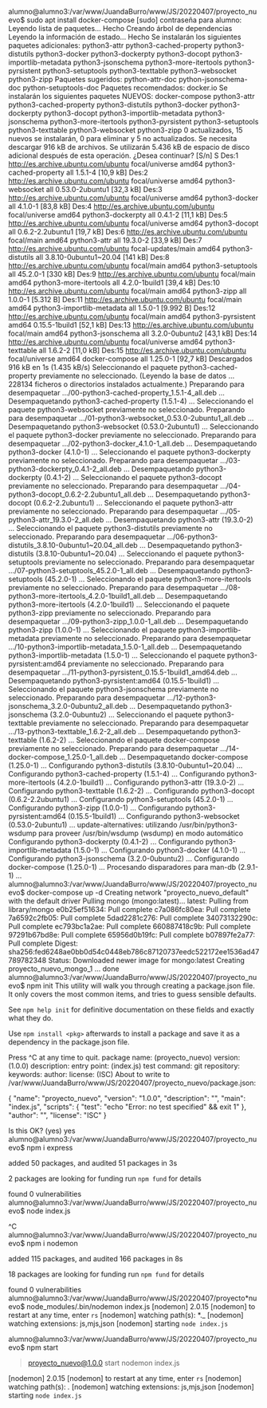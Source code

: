 alumno@alumno3:/var/www/JuandaBurro/www/JS/20220407/proyecto_nuevo$ sudo apt install docker-compose
[sudo] contraseña para alumno:
Leyendo lista de paquetes... Hecho
Creando árbol de dependencias  
Leyendo la información de estado... Hecho
Se instalarán los siguientes paquetes adicionales:
python3-attr python3-cached-property python3-distutils python3-docker python3-dockerpty python3-docopt python3-importlib-metadata python3-jsonschema
python3-more-itertools python3-pyrsistent python3-setuptools python3-texttable python3-websocket python3-zipp
Paquetes sugeridos:
python-attr-doc python-jsonschema-doc python-setuptools-doc
Paquetes recomendados:
docker.io
Se instalarán los siguientes paquetes NUEVOS:
docker-compose python3-attr python3-cached-property python3-distutils python3-docker python3-dockerpty python3-docopt python3-importlib-metadata python3-jsonschema
python3-more-itertools python3-pyrsistent python3-setuptools python3-texttable python3-websocket python3-zipp
0 actualizados, 15 nuevos se instalarán, 0 para eliminar y 5 no actualizados.
Se necesita descargar 916 kB de archivos.
Se utilizarán 5.436 kB de espacio de disco adicional después de esta operación.
¿Desea continuar? [S/n] S
Des:1 http://es.archive.ubuntu.com/ubuntu focal/universe amd64 python3-cached-property all 1.5.1-4 [10,9 kB]
Des:2 http://es.archive.ubuntu.com/ubuntu focal/universe amd64 python3-websocket all 0.53.0-2ubuntu1 [32,3 kB]
Des:3 http://es.archive.ubuntu.com/ubuntu focal/universe amd64 python3-docker all 4.1.0-1 [83,8 kB]
Des:4 http://es.archive.ubuntu.com/ubuntu focal/universe amd64 python3-dockerpty all 0.4.1-2 [11,1 kB]
Des:5 http://es.archive.ubuntu.com/ubuntu focal/universe amd64 python3-docopt all 0.6.2-2.2ubuntu1 [19,7 kB]
Des:6 http://es.archive.ubuntu.com/ubuntu focal/main amd64 python3-attr all 19.3.0-2 [33,9 kB]
Des:7 http://es.archive.ubuntu.com/ubuntu focal-updates/main amd64 python3-distutils all 3.8.10-0ubuntu1~20.04 [141 kB]
Des:8 http://es.archive.ubuntu.com/ubuntu focal/main amd64 python3-setuptools all 45.2.0-1 [330 kB]
Des:9 http://es.archive.ubuntu.com/ubuntu focal/main amd64 python3-more-itertools all 4.2.0-1build1 [39,4 kB]
Des:10 http://es.archive.ubuntu.com/ubuntu focal/main amd64 python3-zipp all 1.0.0-1 [5.312 B]
Des:11 http://es.archive.ubuntu.com/ubuntu focal/main amd64 python3-importlib-metadata all 1.5.0-1 [9.992 B]
Des:12 http://es.archive.ubuntu.com/ubuntu focal/main amd64 python3-pyrsistent amd64 0.15.5-1build1 [52,1 kB]
Des:13 http://es.archive.ubuntu.com/ubuntu focal/main amd64 python3-jsonschema all 3.2.0-0ubuntu2 [43,1 kB]
Des:14 http://es.archive.ubuntu.com/ubuntu focal/universe amd64 python3-texttable all 1.6.2-2 [11,0 kB]
Des:15 http://es.archive.ubuntu.com/ubuntu focal/universe amd64 docker-compose all 1.25.0-1 [92,7 kB]
Descargados 916 kB en 1s (1.435 kB/s)
Seleccionando el paquete python3-cached-property previamente no seleccionado.
(Leyendo la base de datos ... 228134 ficheros o directorios instalados actualmente.)
Preparando para desempaquetar .../00-python3-cached-property_1.5.1-4_all.deb ...
Desempaquetando python3-cached-property (1.5.1-4) ...
Seleccionando el paquete python3-websocket previamente no seleccionado.
Preparando para desempaquetar .../01-python3-websocket_0.53.0-2ubuntu1_all.deb ...
Desempaquetando python3-websocket (0.53.0-2ubuntu1) ...
Seleccionando el paquete python3-docker previamente no seleccionado.
Preparando para desempaquetar .../02-python3-docker_4.1.0-1_all.deb ...
Desempaquetando python3-docker (4.1.0-1) ...
Seleccionando el paquete python3-dockerpty previamente no seleccionado.
Preparando para desempaquetar .../03-python3-dockerpty_0.4.1-2_all.deb ...
Desempaquetando python3-dockerpty (0.4.1-2) ...
Seleccionando el paquete python3-docopt previamente no seleccionado.
Preparando para desempaquetar .../04-python3-docopt_0.6.2-2.2ubuntu1_all.deb ...
Desempaquetando python3-docopt (0.6.2-2.2ubuntu1) ...
Seleccionando el paquete python3-attr previamente no seleccionado.
Preparando para desempaquetar .../05-python3-attr_19.3.0-2_all.deb ...
Desempaquetando python3-attr (19.3.0-2) ...
Seleccionando el paquete python3-distutils previamente no seleccionado.
Preparando para desempaquetar .../06-python3-distutils_3.8.10-0ubuntu1~20.04_all.deb ...
Desempaquetando python3-distutils (3.8.10-0ubuntu1~20.04) ...
Seleccionando el paquete python3-setuptools previamente no seleccionado.
Preparando para desempaquetar .../07-python3-setuptools_45.2.0-1_all.deb ...
Desempaquetando python3-setuptools (45.2.0-1) ...
Seleccionando el paquete python3-more-itertools previamente no seleccionado.
Preparando para desempaquetar .../08-python3-more-itertools_4.2.0-1build1_all.deb ...
Desempaquetando python3-more-itertools (4.2.0-1build1) ...
Seleccionando el paquete python3-zipp previamente no seleccionado.
Preparando para desempaquetar .../09-python3-zipp_1.0.0-1_all.deb ...
Desempaquetando python3-zipp (1.0.0-1) ...
Seleccionando el paquete python3-importlib-metadata previamente no seleccionado.
Preparando para desempaquetar .../10-python3-importlib-metadata_1.5.0-1_all.deb ...
Desempaquetando python3-importlib-metadata (1.5.0-1) ...
Seleccionando el paquete python3-pyrsistent:amd64 previamente no seleccionado.
Preparando para desempaquetar .../11-python3-pyrsistent_0.15.5-1build1_amd64.deb ...
Desempaquetando python3-pyrsistent:amd64 (0.15.5-1build1) ...
Seleccionando el paquete python3-jsonschema previamente no seleccionado.
Preparando para desempaquetar .../12-python3-jsonschema_3.2.0-0ubuntu2_all.deb ...
Desempaquetando python3-jsonschema (3.2.0-0ubuntu2) ...
Seleccionando el paquete python3-texttable previamente no seleccionado.
Preparando para desempaquetar .../13-python3-texttable_1.6.2-2_all.deb ...
Desempaquetando python3-texttable (1.6.2-2) ...
Seleccionando el paquete docker-compose previamente no seleccionado.
Preparando para desempaquetar .../14-docker-compose_1.25.0-1_all.deb ...
Desempaquetando docker-compose (1.25.0-1) ...
Configurando python3-distutils (3.8.10-0ubuntu1~20.04) ...
Configurando python3-cached-property (1.5.1-4) ...
Configurando python3-more-itertools (4.2.0-1build1) ...
Configurando python3-attr (19.3.0-2) ...
Configurando python3-texttable (1.6.2-2) ...
Configurando python3-docopt (0.6.2-2.2ubuntu1) ...
Configurando python3-setuptools (45.2.0-1) ...
Configurando python3-zipp (1.0.0-1) ...
Configurando python3-pyrsistent:amd64 (0.15.5-1build1) ...
Configurando python3-websocket (0.53.0-2ubuntu1) ...
update-alternatives: utilizando /usr/bin/python3-wsdump para proveer /usr/bin/wsdump (wsdump) en modo automático
Configurando python3-dockerpty (0.4.1-2) ...
Configurando python3-importlib-metadata (1.5.0-1) ...
Configurando python3-docker (4.1.0-1) ...
Configurando python3-jsonschema (3.2.0-0ubuntu2) ...
Configurando docker-compose (1.25.0-1) ...
Procesando disparadores para man-db (2.9.1-1) ...
alumno@alumno3:/var/www/JuandaBurro/www/JS/20220407/proyecto_nuevo$ docker-compose up -d
Creating network "proyecto_nuevo_default" with the default driver
Pulling mongo (mongo:latest)...
latest: Pulling from library/mongo
e0b25ef51634: Pull complete
c7a086fc80ea: Pull complete
7a6592c2fb05: Pull complete
5dad2281c276: Pull complete
34073132290c: Pull complete
ec793bc1a2ae: Pull complete
660887418c9b: Pull complete
97291b67bd8e: Pull complete
65956d0b19fc: Pull complete
b07897fe2a77: Pull complete
Digest: sha256:fed6248ae0bb0d54c0448eb786c87120737eedc522172ee1536ad47789782348
Status: Downloaded newer image for mongo:latest
Creating proyecto_nuevo_mongo_1 ... done
alumno@alumno3:/var/www/JuandaBurro/www/JS/20220407/proyecto_nuevo$ npm init
This utility will walk you through creating a package.json file.
It only covers the most common items, and tries to guess sensible defaults.

See `npm help init` for definitive documentation on these fields
and exactly what they do.

Use `npm install <pkg>` afterwards to install a package and
save it as a dependency in the package.json file.

Press ^C at any time to quit.
package name: (proyecto_nuevo)
version: (1.0.0)
description:
entry point: (index.js)
test command:
git repository:
keywords:
author:
license: (ISC)
About to write to /var/www/JuandaBurro/www/JS/20220407/proyecto_nuevo/package.json:

{
"name": "proyecto_nuevo",
"version": "1.0.0",
"description": "",
"main": "index.js",
"scripts": {
"test": "echo \"Error: no test specified\" && exit 1"
},
"author": "",
"license": "ISC"
}

Is this OK? (yes) yes
alumno@alumno3:/var/www/JuandaBurro/www/JS/20220407/proyecto_nuevo$ npm i express

added 50 packages, and audited 51 packages in 3s

2 packages are looking for funding
run `npm fund` for details

found 0 vulnerabilities
alumno@alumno3:/var/www/JuandaBurro/www/JS/20220407/proyecto_nuevo$ node index.js

^C
alumno@alumno3:/var/www/JuandaBurro/www/JS/20220407/proyecto_nuevo$ npm i nodemon

added 115 packages, and audited 166 packages in 8s

18 packages are looking for funding
run `npm fund` for details

found 0 vulnerabilities
alumno@alumno3:/var/www/JuandaBurro/www/JS/20220407/proyecto*nuevo$ node_modules/.bin/nodemon index.js
[nodemon] 2.0.15
[nodemon] to restart at any time, enter `rs`
[nodemon] watching path(s): *.\_
[nodemon] watching extensions: js,mjs,json
[nodemon] starting `node index.js`

alumno@alumno3:/var/www/JuandaBurro/www/JS/20220407/proyecto_nuevo$ npm start

> proyecto_nuevo@1.0.0 start
> nodemon index.js

[nodemon] 2.0.15
[nodemon] to restart at any time, enter `rs`
[nodemon] watching path(s): _._
[nodemon] watching extensions: js,mjs,json
[nodemon] starting `node index.js`
